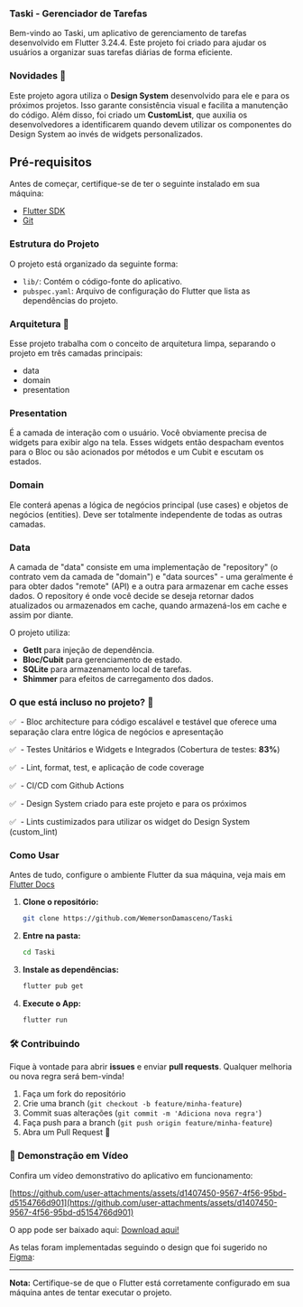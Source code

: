 ### Taski - Gerenciador de Tarefas

Bem-vindo ao Taski, um aplicativo de gerenciamento de tarefas desenvolvido em Flutter 3.24.4. Este projeto foi criado para ajudar os usuários a organizar suas tarefas diárias de forma eficiente.

### Novidades 🚀

Este projeto agora utiliza o **Design System** desenvolvido para ele e para os próximos projetos. Isso garante consistência visual e facilita a manutenção do código. Além disso, foi criado um **CustomList**, que auxilia os desenvolvedores a identificarem quando devem utilizar os componentes do Design System ao invés de widgets personalizados.

## Pré-requisitos

Antes de começar, certifique-se de ter o seguinte instalado em sua máquina:

- [Flutter SDK](https://flutter.dev/docs/get-started/install)
- [Git](https://git-scm.com/)

### Estrutura do Projeto

O projeto está organizado da seguinte forma:

- `lib/`: Contém o código-fonte do aplicativo.
- `pubspec.yaml`: Arquivo de configuração do Flutter que lista as dependências do projeto.



### Arquitetura 🚀

Esse projeto trabalha com o conceito de arquitetura limpa, separando o projeto em três camadas principais:

- data
- domain
- presentation



### Presentation

É a camada de interação com o usuário. Você obviamente precisa de widgets para exibir algo na tela. Esses widgets então despacham eventos para o Bloc ou são acionados por métodos e um Cubit e escutam os estados.

### Domain

Ele conterá apenas a lógica de negócios principal (use cases) e objetos de negócios (entities). Deve ser totalmente independente de todas as outras camadas.

### Data

A camada de "data" consiste em uma implementação de "repository" (o contrato vem da camada de "domain") e "data sources" - uma geralmente é para obter dados "remote" (API) e a outra para armazenar em cache esses dados. O repository é onde você decide se deseja retornar dados atualizados ou armazenados em cache, quando armazená-los em cache e assim por diante.

O projeto utiliza:

- **GetIt** para injeção de dependência.
- **Bloc/Cubit** para gerenciamento de estado.
- **SQLite** para armazenamento local de tarefas.
- **Shimmer** para efeitos de carregamento dos dados.

### O que está incluso no projeto? 🌟

✅   - Bloc architecture para código escalável e testável que oferece uma separação clara entre lógica de negócios e apresentação

✅   - Testes Unitários e Widgets e Integrados (Cobertura de testes: **83%**)

✅   - Lint, format, test, e aplicação de code coverage

✅   - CI/CD com Github Actions 

✅   - Design System criado para este projeto e para os próximos 

✅   - Lints custimizados para utilizar os widget do Design System (custom_lint)


### Como Usar

Antes de tudo, configure o ambiente Flutter da sua máquina, veja mais em [Flutter Docs](https://flutter.dev/docs/get-started/install)

1. **Clone o repositório:**

   ```bash
   git clone https://github.com/WemersonDamasceno/Taski
   ```

2. **Entre na pasta:**

   ```bash
   cd Taski
   ```

3. **Instale as dependências:**

   ```bash
   flutter pub get
   ```

4. **Execute o App:**

   ```bash
   flutter run
   ```

### 🛠 Contribuindo  

Fique à vontade para abrir **issues** e enviar **pull requests**. Qualquer melhoria ou nova regra será bem-vinda!  

1. Faça um fork do repositório  
2. Crie uma branch (`git checkout -b feature/minha-feature`)  
3. Commit suas alterações (`git commit -m 'Adiciona nova regra'`)  
4. Faça push para a branch (`git push origin feature/minha-feature`)  
5. Abra um Pull Request 🚀  

### 🎥 Demonstração em Vídeo 

Confira um vídeo demonstrativo do aplicativo em funcionamento:

[https://github.com/user-attachments/assets/d1407450-9567-4f56-95bd-d5154766d901](https://github.com/user-attachments/assets/d1407450-9567-4f56-95bd-d5154766d901)

O app pode ser baixado aqui: [Download aqui!](https://github.com/WemersonDamasceno/Taski/raw/refs/heads/main/assets/apk/taski.apk)

As telas foram implementadas seguindo o design que foi sugerido no [Figma](https://www.figma.com/design/eJ3Yn9Bv3eEAVh0kiz338h/Taski-To-Do-\(Copy\)?node-id=0-1\&p=f\&t=0a8Anem7lDSAUUry-0):

---

**Nota:** Certifique-se de que o Flutter está corretamente configurado em sua máquina antes de tentar executar o projeto.

